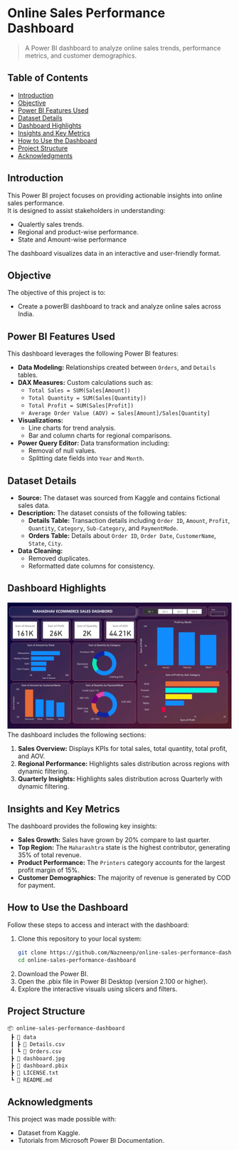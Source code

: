 # **Online Sales Performance Dashboard**  
> A Power BI dashboard to analyze online sales trends, performance metrics, and customer demographics.

## **Table of Contents**
- [Introduction](#introduction)
- [Objective](#objective)
- [Power BI Features Used](#power-bi-features-used)
- [Dataset Details](#dataset-details)
- [Dashboard Highlights](#dashboard-highlights)
- [Insights and Key Metrics](#insights-and-key-metrics)
- [How to Use the Dashboard](#how-to-use-the-dashboard)
- [Project Structure](#project-structure)
- [Acknowledgments](#acknowledgments)


## **Introduction**
This Power BI project focuses on providing actionable insights into online sales performance.  
It is designed to assist stakeholders in understanding:
- Qualertly sales trends.
- Regional and product-wise performance.
- State and Amount-wise performance

The dashboard visualizes data in an interactive and user-friendly format.

## **Objective**
The objective of this project is to:
- Create a powerBI dashboard to track and analyze online sales across India.

## **Power BI Features Used**
This dashboard leverages the following Power BI features:
- **Data Modeling:** Relationships created between `Orders`, and `Details` tables.
- **DAX Measures:** Custom calculations such as:
  - `Total Sales = SUM(Sales[Amount])`
  - `Total Quantity = SUM(Sales[Quantity])`
  - `Total Profit = SUM(Sales[Profit])`
  - `Average Order Value (AOV) = Sales[Amount]/Sales[Quantity]`
- **Visualizations:** 
  - Line charts for trend analysis.
  - Bar and column charts for regional comparisons.
- **Power Query Editor:** Data transformation including:
  - Removal of null values.
  - Splitting date fields into `Year` and `Month`.

## **Dataset Details**
- **Source:** The dataset was sourced from Kaggle and contains fictional sales data.  
- **Description:** The dataset consists of the following tables:
  - **Details Table:** Transaction details including `Order ID`, `Amount`, `Profit`, `Quantity`, `Category`, `Sub-Category`, and `PaymentMode`.
  - **Orders Table:** Details about `Order ID`, `Order Date`, `CustomerName`, `State`, `City`.
- **Data Cleaning:** 
  - Removed duplicates.
  - Reformatted date columns for consistency.

## **Dashboard Highlights**
![Dashboard Screenshot](https://raw.githubusercontent.com/Nazneenp/online-sales-performance-dashboard/main/dashboard.jpg)
The dashboard includes the following sections:
1. **Sales Overview:** Displays KPIs for total sales, total quantity, total profit, and AOV.
2. **Regional Performance:** Highlights sales distribution across regions with dynamic filtering.
3. **Quarterly Insights:** Highlights sales distribution across Quarterly with dynamic filtering.

## **Insights and Key Metrics**
The dashboard provides the following key insights:
- **Sales Growth:** Sales have grown by 20% compare to last quarter.  
- **Top Region:** The `Maharashtra` state is the highest contributor, generating 35% of total revenue.  
- **Product Performance:** The `Printers` category accounts for the largest profit margin of 15%.  
- **Customer Demographics:** The majority of revenue is generated by COD for payment.

## **How to Use the Dashboard**
Follow these steps to access and interact with the dashboard:
1. Clone this repository to your local system:
   ```bash
   git clone https://github.com/Nazneenp/online-sales-performance-dashboard.git
   cd online-sales-performance-dashboard
   ```
2. Download the Power BI.
3. Open the .pbix file in Power BI Desktop (version 2.100 or higher).
4. Explore the interactive visuals using slicers and filters.

## **Project Structure**
```plaintext
📦 online-sales-performance-dashboard
 ┣ 📂 data
 ┃ ┣ 📜 Details.csv
 ┃ ┗ 📜 Orders.csv
 ┣ 📜 dashboard.jpg
 ┣ 📜 dashboard.pbix
 ┣ 📜 LICENSE.txt
 ┗ 📜 README.md
```

## **Acknowledgments**
This project was made possible with:
- Dataset from Kaggle.
- Tutorials from Microsoft Power BI Documentation.

